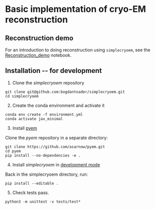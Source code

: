 # Basic implementation of cryo-EM reconstruction

## Reconstruction demo

For an introduction to doing reconstruction using `simplecryoem`, see the [Reconstruction_demo](notebooks/Reconstruction_demo.ipynb) notebook.

## Installation -- for development

1. Clone the *simplecryoem* repository

```
git clone git@github.com:bogdantoader/simplecryoem.git
cd simplecryoem
```

2. Create the conda environment and activate it

```
conda env create -f environment.yml
conda activate jax_minimal 
```

3. Install [pyem](https://github.com/asarnow/pyem/wiki/Install-pyem-with-Miniconda)

Clone the *pyem* repository in a separate directory:

```
git clone https://github.com/asarnow/pyem.git
cd pyem
pip install --no-dependencies -e .
```

4. Install *simplecryoem* in [development mode](https://setuptools.pypa.io/en/latest/userguide/development_mode.html)

Back in the simplecryoem directory, run:

```
pip install --editable .
```

5.  Check tests pass.

```
python3 -m unittest -v tests/test*
```
